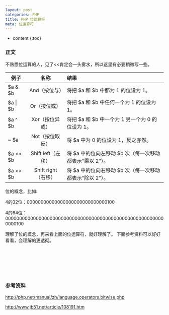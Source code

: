 ```yaml
---
layout: post
categories: PHP
title: PHP 位运算符
meta: 位运算符
---
```

* content
{:toc}

### 正文

不熟悉位运算的人，见了<<肯定会一头雾水，所以这里有必要稍微写一些。

| 例子     | 名称 |    结果 |
| -------- | :-----: | :---- |
|$a & $b |    And（按位与） |    将把 $a 和 $b 中都为 1 的位设为 1。 |
|$a \| $b |    Or（按位或）|     将把 $a 和 $b 中任何一个为 1 的位设为 1。 |
|$a ^ $b |    Xor（按位异或） |    将把 $a 和 $b 中一个为 1 另一个为 0 的位设为 1。 |
|~ $a |    Not（按位取反） |    将 $a 中为 0 的位设为 1，反之亦然。 |
|$a << $b|     Shift left（左移）     | 将 $a 中的位向左移动 $b 次（每一次移动都表示“乘以 2”）。 |
|$a >> $b |    Shift right（右移）|     将 $a 中的位向右移动 $b 次（每一次移动都表示“除以 2”）。 |


位的概念，比如:

4的32位：00000000000000000000000000000100

4的64位：0000000000000000000000000000000000000000000000000000000000000100


理解了位的概念，再来看上面的位运算符，就好理解了。
下面参考资料可以好好看看，会理解的更透彻。


<br/><br/><br/><br/><br/>
### 参考资料

<http://php.net/manual/zh/language.operators.bitwise.php>

<http://www.jb51.net/article/108191.htm>
